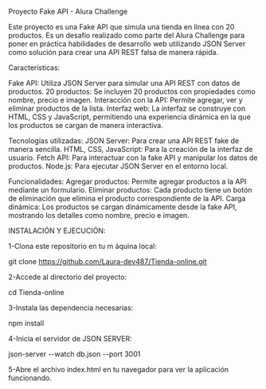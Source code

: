 Proyecto Fake API - Alura Challenge

Este proyecto es una Fake API que simula una tienda en línea con 20 productos. 
Es un desafío realizado como parte del Alura Challenge para poner en práctica 
habilidades de desarrollo web utilizando JSON Server como solución para crear
una API REST falsa de manera rápida.

Características:

Fake API: Utiliza JSON Server para simular una API REST con datos de productos.
20 productos: Se incluyen 20 productos con propiedades como nombre, precio e imagen.
Interacción con la API: Permite agregar, ver y eliminar productos de la lista.
Interfaz web: La interfaz se construye con HTML, CSS y JavaScript, permitiendo
una experiencia dinámica en la que los productos se cargan de manera interactiva.

Tecnologías utilizadas:
JSON Server: Para crear una API REST fake de manera sencilla.
HTML, CSS, JavaScript: Para la creación de la interfaz de usuario.
Fetch API: Para interactuar con la fake API y manipular los datos de productos.
Node.js: Para ejecutar JSON Server en el entorno local.

Funcionalidades:
Agregar productos: Permite agregar productos a la API mediante un formulario.
Eliminar productos: Cada producto tiene un botón de eliminación que elimina el 
producto correspondiente de la API.
Carga dinámica: Los productos se cargan dinámicamente desde la fake API,
mostrando los detalles como nombre, precio e imagen.

INSTALACIÓN Y EJECUCIÓN:

1-Clona este repositorio en tu m áquina local:

git clone https://github.com/Laura-dev487/Tienda-online.git

2-Accede al directorio del proyecto:

cd Tienda-online

3-Instala las dependencia necesarias:

npm install

4-Inicia el servidor de JSON SERVER:

json-server --watch db.json --port 3001

5-Abre el archivo index.html en tu navegador para ver la aplicación funcionando.
